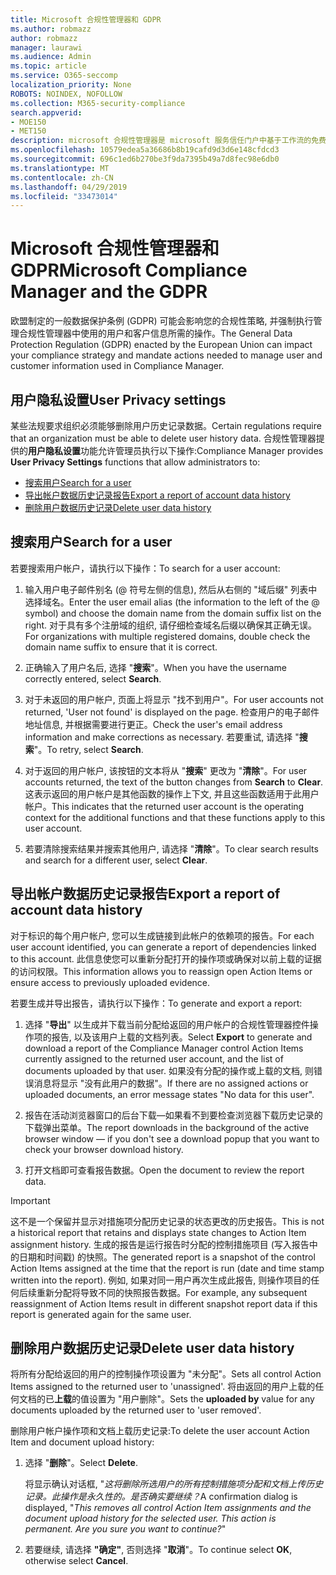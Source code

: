 ```yaml
---
title: Microsoft 合规性管理器和 GDPR
ms.author: robmazz
author: robmazz
manager: laurawi
ms.audience: Admin
ms.topic: article
ms.service: O365-seccomp
localization_priority: None
ROBOTS: NOINDEX, NOFOLLOW
ms.collection: M365-security-compliance
search.appverid:
- MOE150
- MET150
description: microsoft 合规性管理器是 microsoft 服务信任门户中基于工作流的免费风险评估工具。 合规性管理器使你能够跟踪、分配和验证与 Microsoft 云服务相关的法规遵从性活动。
ms.openlocfilehash: 10579edea5a36686b8b19cafd9d3d6e148cfdcd3
ms.sourcegitcommit: 696c1ed6b270be3f9da7395b49a7d8fec98e6db0
ms.translationtype: MT
ms.contentlocale: zh-CN
ms.lasthandoff: 04/29/2019
ms.locfileid: "33473014"
---
```

# <a name="microsoft-compliance-manager-and-the-gdpr"></a><span data-ttu-id="c9877-104">Microsoft 合规性管理器和 GDPR</span><span class="sxs-lookup"><span data-stu-id="c9877-104">Microsoft Compliance Manager and the GDPR</span></span>

<span data-ttu-id="c9877-105">欧盟制定的一般数据保护条例 (GDPR) 可能会影响您的合规性策略, 并强制执行管理合规性管理器中使用的用户和客户信息所需的操作。</span><span class="sxs-lookup"><span data-stu-id="c9877-105">The General Data Protection Regulation (GDPR) enacted by the European Union can impact your compliance strategy and mandate actions needed to manage user and customer information used in Compliance Manager.</span></span>

## <a name="user-privacy-settings"></a><span data-ttu-id="c9877-106">用户隐私设置</span><span class="sxs-lookup"><span data-stu-id="c9877-106">User Privacy settings</span></span>

<span data-ttu-id="c9877-107">某些法规要求组织必须能够删除用户历史记录数据。</span><span class="sxs-lookup"><span data-stu-id="c9877-107">Certain regulations require that an organization must be able to delete user history data.</span></span> <span data-ttu-id="c9877-108">合规性管理器提供的**用户隐私设置**功能允许管理员执行以下操作:</span><span class="sxs-lookup"><span data-stu-id="c9877-108">Compliance Manager provides **User Privacy Settings** functions that allow administrators to:</span></span>
  
- [<span data-ttu-id="c9877-109">搜索用户</span><span class="sxs-lookup"><span data-stu-id="c9877-109">Search for a user</span></span>](#search-for-a-user)
- [<span data-ttu-id="c9877-110">导出帐户数据历史记录报告</span><span class="sxs-lookup"><span data-stu-id="c9877-110">Export a report of account data history</span></span>](#export-a-report-of-account-data-history)
- [<span data-ttu-id="c9877-111">删除用户数据历史记录</span><span class="sxs-lookup"><span data-stu-id="c9877-111">Delete user data history</span></span>](#delete-user-data-history)
  
## <a name="search-for-a-user"></a><span data-ttu-id="c9877-112">搜索用户</span><span class="sxs-lookup"><span data-stu-id="c9877-112">Search for a user</span></span>

<span data-ttu-id="c9877-113">若要搜索用户帐户，请执行以下操作：</span><span class="sxs-lookup"><span data-stu-id="c9877-113">To search for a user account:</span></span>
  
1. <span data-ttu-id="c9877-114">输入用户电子邮件别名 (@ 符号左侧的信息), 然后从右侧的 "域后缀" 列表中选择域名。</span><span class="sxs-lookup"><span data-stu-id="c9877-114">Enter the user email alias (the information to the left of the @ symbol) and choose the domain name from the  domain suffix list on the right.</span></span> <span data-ttu-id="c9877-115">对于具有多个注册域的组织, 请仔细检查域名后缀以确保其正确无误。</span><span class="sxs-lookup"><span data-stu-id="c9877-115">For organizations with multiple registered domains, double check the domain name suffix to ensure that it is correct.</span></span>

2. <span data-ttu-id="c9877-116">正确输入了用户名后, 选择 "**搜索**"。</span><span class="sxs-lookup"><span data-stu-id="c9877-116">When you have the username correctly entered, select **Search**.</span></span>

3. <span data-ttu-id="c9877-117">对于未返回的用户帐户, 页面上将显示 "找不到用户"。</span><span class="sxs-lookup"><span data-stu-id="c9877-117">For user accounts not returned, 'User not found' is displayed on the page.</span></span> <span data-ttu-id="c9877-118">检查用户的电子邮件地址信息, 并根据需要进行更正。</span><span class="sxs-lookup"><span data-stu-id="c9877-118">Check the user's email address information and make corrections as necessary.</span></span> <span data-ttu-id="c9877-119">若要重试, 请选择 "**搜索**"。</span><span class="sxs-lookup"><span data-stu-id="c9877-119">To retry, select **Search**.</span></span>

4. <span data-ttu-id="c9877-120">对于返回的用户帐户, 该按钮的文本将从 "**搜索**" 更改为 "**清除**"。</span><span class="sxs-lookup"><span data-stu-id="c9877-120">For user accounts returned, the text of the button changes from **Search** to **Clear**.</span></span> <span data-ttu-id="c9877-121">这表示返回的用户帐户是其他函数的操作上下文, 并且这些函数适用于此用户帐户。</span><span class="sxs-lookup"><span data-stu-id="c9877-121">This indicates that the returned user account is the operating context for the additional functions and that these functions apply to this user account.</span></span>

5. <span data-ttu-id="c9877-122">若要清除搜索结果并搜索其他用户, 请选择 "**清除**"。</span><span class="sxs-lookup"><span data-stu-id="c9877-122">To clear search results and search for a different user, select **Clear**.</span></span>

## <a name="export-a-report-of-account-data-history"></a><span data-ttu-id="c9877-123">导出帐户数据历史记录报告</span><span class="sxs-lookup"><span data-stu-id="c9877-123">Export a report of account data history</span></span>

<span data-ttu-id="c9877-124">对于标识的每个用户帐户, 您可以生成链接到此帐户的依赖项的报告。</span><span class="sxs-lookup"><span data-stu-id="c9877-124">For each user account identified, you can generate a report of dependencies linked to this account.</span></span> <span data-ttu-id="c9877-125">此信息使您可以重新分配打开的操作项或确保对以前上载的证据的访问权限。</span><span class="sxs-lookup"><span data-stu-id="c9877-125">This information allows you to reassign open Action Items or ensure access to previously uploaded evidence.</span></span>
  
 <span data-ttu-id="c9877-126">若要生成并导出报告，请执行以下操作：</span><span class="sxs-lookup"><span data-stu-id="c9877-126">To generate and export a report:</span></span>
  
1. <span data-ttu-id="c9877-127">选择 "**导出**" 以生成并下载当前分配给返回的用户帐户的合规性管理器控件操作项的报告, 以及该用户上载的文档列表。</span><span class="sxs-lookup"><span data-stu-id="c9877-127">Select **Export** to generate and download a report of the Compliance Manager control Action Items currently assigned to the returned user account, and the list of documents uploaded by that user.</span></span> <span data-ttu-id="c9877-128">如果没有分配的操作或上载的文档, 则错误消息将显示 "没有此用户的数据"。</span><span class="sxs-lookup"><span data-stu-id="c9877-128">If there are no assigned actions or uploaded documents, an error message states "No data for this user".</span></span>

2. <span data-ttu-id="c9877-129">报告在活动浏览器窗口的后台下载—如果看不到要检查浏览器下载历史记录的下载弹出菜单。</span><span class="sxs-lookup"><span data-stu-id="c9877-129">The report downloads in the background of the active browser window — if you don't see a download popup that you want to check your browser download history.</span></span>

3. <span data-ttu-id="c9877-130">打开文档即可查看报告数据。</span><span class="sxs-lookup"><span data-stu-id="c9877-130">Open the document to review the report data.</span></span>

> [!IMPORTANT]
> <span data-ttu-id="c9877-131">这不是一个保留并显示对措施项分配历史记录的状态更改的历史报告。</span><span class="sxs-lookup"><span data-stu-id="c9877-131">This is not a historical report that retains and displays state changes to Action Item assignment history.</span></span> <span data-ttu-id="c9877-132">生成的报告是运行报告时分配的控制措施项目 (写入报告中的日期和时间戳) 的快照。</span><span class="sxs-lookup"><span data-stu-id="c9877-132">The generated report is a snapshot of the control Action Items assigned at the time that the report is run (date and time stamp written into the report).</span></span> <span data-ttu-id="c9877-133">例如, 如果对同一用户再次生成此报告, 则操作项目的任何后续重新分配将导致不同的快照报告数据。</span><span class="sxs-lookup"><span data-stu-id="c9877-133">For example, any subsequent reassignment of Action Items result in different snapshot report data if this report is generated again for the same user.</span></span>
  
## <a name="delete-user-data-history"></a><span data-ttu-id="c9877-134">删除用户数据历史记录</span><span class="sxs-lookup"><span data-stu-id="c9877-134">Delete user data history</span></span>

<span data-ttu-id="c9877-135">将所有分配给返回的用户的控制操作项设置为 "未分配"。</span><span class="sxs-lookup"><span data-stu-id="c9877-135">Sets all control Action Items assigned to the returned user to 'unassigned'.</span></span> <span data-ttu-id="c9877-136">将由返回的用户上载的任何文档的已**上载**的值设置为 "用户删除"。</span><span class="sxs-lookup"><span data-stu-id="c9877-136">Sets the **uploaded by** value for any documents uploaded by the returned user to 'user removed'.</span></span>
  
<span data-ttu-id="c9877-137">删除用户帐户操作项和文档上载历史记录:</span><span class="sxs-lookup"><span data-stu-id="c9877-137">To delete the user account Action Item and document upload history:</span></span>
  
1. <span data-ttu-id="c9877-138">选择 "**删除**"。</span><span class="sxs-lookup"><span data-stu-id="c9877-138">Select **Delete**.</span></span>

    <span data-ttu-id="c9877-139">将显示确认对话框, "*这将删除所选用户的所有控制措施项分配和文档上传历史记录。此操作是永久性的。是否确实要继续？*</span><span class="sxs-lookup"><span data-stu-id="c9877-139">A confirmation dialog is displayed, "*This removes all control Action Item assignments and the document upload history for the selected user. This action is permanent. Are you sure you want to continue?*"</span></span>

2. <span data-ttu-id="c9877-140">若要继续, 请选择 **"确定"**, 否则选择 "**取消**"。</span><span class="sxs-lookup"><span data-stu-id="c9877-140">To continue select **OK**, otherwise select **Cancel**.</span></span>